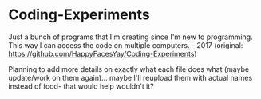 # Coding-Experiments
Just a bunch of programs that I'm creating since I'm new to programming. This way I can access the code on multiple computers. - 2017 
  (original: https://github.com/HappyFacesYay/Coding-Experiments)

Planning to add more details on exactly what each file does what (maybe update/work on them again)... maybe I'll reupload them with actual names instead of food- that would help wouldn't it?

